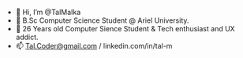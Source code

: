 - 👋 Hi, I’m @TalMaIka
- 📖 B.Sc Computer Science Student @ Ariel University.
- 👀 26 Years old Computer Sience Student & Tech enthusiast and UX addict.
- 📫 Tal.Coder@gmail.com / linkedin.com/in/tal-m
